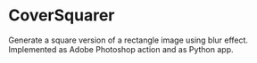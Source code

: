 # CoverSquarer
Generate a square version of a rectangle image using blur effect.
Implemented as Adobe Photoshop action and as Python app.
